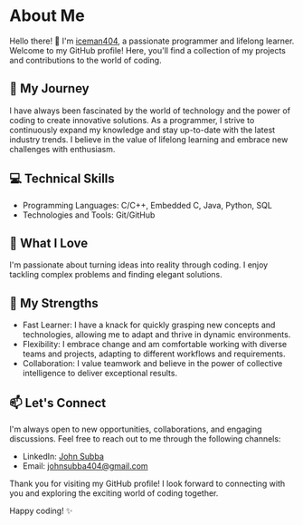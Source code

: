 
# About Me
Hello there! 👋 I'm <a href="https://iceman404.com/" target="_blank">iceman404</a>, a passionate programmer and lifelong learner. Welcome to my GitHub profile! Here, you'll find a collection of my projects and contributions to the world of coding.

## 🌟 My Journey
I have always been fascinated by the world of technology and the power of coding to create innovative solutions. As a programmer, I strive to continuously expand my knowledge and stay up-to-date with the latest industry trends. I believe in the value of lifelong learning and embrace new challenges with enthusiasm.

 ## 💻 Technical Skills
- Programming Languages: C/C++, Embedded C, Java, Python, SQL  
- Technologies and Tools: Git/GitHub

## 🚀 What I Love
I'm passionate about turning ideas into reality through coding. I enjoy tackling complex problems and finding elegant solutions.

## 💪 My Strengths
- Fast Learner: I have a knack for quickly grasping new concepts and technologies, allowing me to adapt and thrive in dynamic environments.  
- Flexibility: I embrace change and am comfortable working with diverse teams and projects, adapting to different workflows and requirements.  
- Collaboration: I value teamwork and believe in the power of collective intelligence to deliver exceptional results.  

<!--
## 📚 Open Source Contributions
I'm an active contributor to the open-source community and believe in the importance of giving back. You'll find some of my contributions and projects here on GitHub.
--->

## 📫 Let's Connect
I'm always open to new opportunities, collaborations, and engaging discussions. Feel free to reach out to me through the following channels:

- LinkedIn: [John Subba](https://www.linkedin.com/in/john-subba-ic3man404/)  
- Email: johnsubba404@gmail.com  

Thank you for visiting my GitHub profile! I look forward to connecting with you and exploring the exciting world of coding together.  

Happy coding! ✨
<!---
iceman404/iceman404 is a ✨ special ✨ repository because its `README.md` (this file) appears on your GitHub profile.
You can click the Preview link to take a look at your changes.
--->
